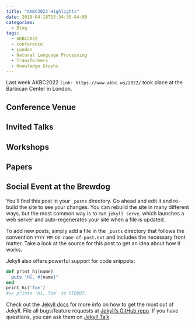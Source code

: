 ```yaml
---
title: "AKBC2022 Highlights"
date: 2019-04-18T15:34:30-04:00
categories:
  - Blog
tags:
  - AKBC2022
  - conference
  - London
  - Natural Language Processing
  - Transformers 
  - Knowledge Graphs
---
```


Last week AKBC2022 `link: https://www.akbc.ws/2022/` took place at the Barbican Center in London. 

## Conference Venue

## Invited Talks 

## Workshops 

## Papers 

## Social Event at the Brewdog 


You'll find this post in your `_posts` directory. Go ahead and edit it and re-build the site to see your changes. You can rebuild the site in many different ways, but the most common way is to run `jekyll serve`, which launches a web server and auto-regenerates your site when a file is updated.

To add new posts, simply add a file in the `_posts` directory that follows the convention `YYYY-MM-DD-name-of-post.ext` and includes the necessary front matter. Take a look at the source for this post to get an idea about how it works.

Jekyll also offers powerful support for code snippets:

```ruby
def print_hi(name)
  puts "Hi, #{name}"
end
print_hi('Tom')
#=> prints 'Hi, Tom' to STDOUT.
```

Check out the [Jekyll docs][jekyll-docs] for more info on how to get the most out of Jekyll. File all bugs/feature requests at [Jekyll’s GitHub repo][jekyll-gh]. If you have questions, you can ask them on [Jekyll Talk][jekyll-talk].

[jekyll-docs]: https://jekyllrb.com/docs/home
[jekyll-gh]:   https://github.com/jekyll/jekyll
[jekyll-talk]: https://talk.jekyllrb.com/
